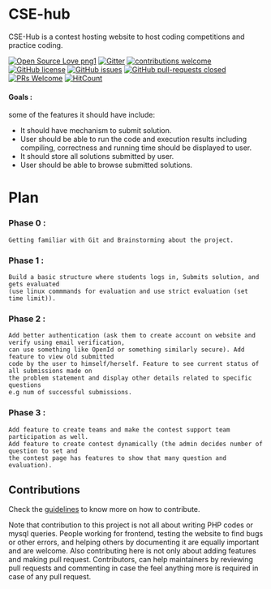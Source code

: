 
# CSE-hub
CSE-Hub is a contest hosting website to host coding competitions and practice coding.

[![Open Source Love png1](https://badges.frapsoft.com/os/v1/open-source.png?v=103)](https://github.com/harshraj22/contest)  [![Gitter](https://badges.gitter.im/batchOf18/contest.svg)](https://gitter.im/batchOf18/contest?utm_source=badge&utm_medium=badge&utm_campaign=pr-badge)   [![contributions welcome](https://img.shields.io/badge/contributions-welcome-brightgreen.svg?style=flat)](https://github.com/harshraj22/contest/issues)  [![GitHub license](https://img.shields.io/badge/license-MIT-red)](https://github.com/harshraj22/contest/blob/master/LICENSE)  [![GitHub issues](https://img.shields.io/badge/issues-open-brightgreen)](https://github.com/harshraj22/contest/issues/)   [![GitHub pull-requests closed](https://img.shields.io/badge/pull%20requests-open-blue)](https://GitHub.com/harshraj22/contest/pulls/) [![PRs Welcome](https://img.shields.io/badge/PRs-welcome-brightgreen.svg?style=flat-square)](https://git-scm.com/docs/git-request-pull)  [![HitCount](http://hits.dwyl.io/harshraj22/contest.svg)](http://hits.dwyl.io/harshraj22/contest)

#### Goals :
   some of the features it should have include:
   
   * It should have mechanism to submit solution.
   * User should be able to run the code and execution results including compiling, correctness and running time should be displayed to user.
   * It should store all solutions submitted by user.
   * User should be able to browse submitted solutions.
# Plan
### Phase 0 :
    Getting familiar with Git and Brainstorming about the project.

### Phase 1 :
    Build a basic structure where students logs in, Submits solution, and gets evaluated 
    (use linux commmands for evaluation and use strict evaluation (set time limit)).

### Phase 2 :
    Add better authentication (ask them to create account on website and verify using email verification, 
    can use something like OpenId or something similarly secure). Add feature to view old submitted 
    code by the user to himself/herself. Feature to see current status of all submissions made on
    the problem statement and display other details related to specific questions 
    e.g num of successful submissions.
    
### Phase 3 :
    Add feature to create teams and make the contest support team participation as well. 
    Add feature to create contest dynamically (the admin decides number of question to set and 
    the contest page has features to show that many question and evaluation).
    
## Contributions
Check the [guidelines](CONTRIBUTING.md) to know more on how to contribute.
    
Note that contribution to this project is not all about writing PHP codes or mysql queries. 
People working for frontend, testing the website to find bugs or other errors, and helping others
by documenting it are equally important and are welcome. Also contributing here is not only about adding features and making pull request. Contributors, can help maintainers by reviewing pull requests and commenting in case the feel anything more is required in case of any pull request.
